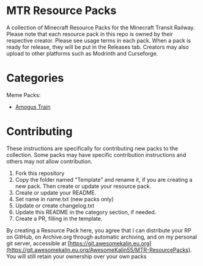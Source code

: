 # MTR Resource Packs

A collection of Minecraft Resource Packs for the Minecraft Transit Railway. Please note that each resource pack in this repo is owned by their respective creator. Please see usage terms in each pack. When a pack is ready for release, they will be put in the Releases tab. Creators may also upload to other platforms such as Modrinth and Curseforge.

# Categories

Meme Packs:
 - [Amogus Train](./Amogus)

# Contributing

These instructions are specifically for contributing new packs to the collection. Some packs may have specific contribution instructions and others may not allow contribution.

1. Fork this repository
2. Copy the folder named "Template" and rename it, if you are creating a new pack. Then create or update your resource pack.
3. Create or update your README.
4. Set name in name.txt (new packs only)
5. Update or create changelog.txt
6. Update this README in the category section, if needed.
7. Create a PR, filling in the template.

By creating a Resource Pack here, you agree that I can distribute your RP on GitHub, on Archive.org through automatic archiving, and on my personal git server, accessible at [https://git.awesomekalin.eu.org](https://git.awesomekalin.eu.org/AwesomeKalin55/MTR-ResourcePacks). You will still retain your ownership over your own packs